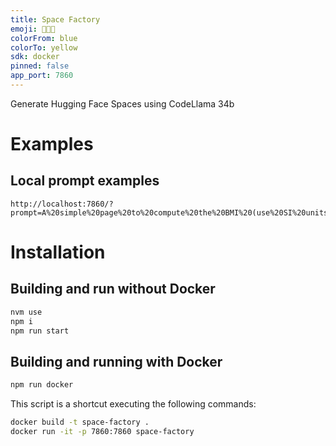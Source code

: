```yaml
---
title: Space Factory
emoji: 🧑‍💻🦙
colorFrom: blue
colorTo: yellow
sdk: docker
pinned: false
app_port: 7860
---
```


Generate Hugging Face Spaces using CodeLlama 34b

# Examples

## Local prompt examples

```
http://localhost:7860/?prompt=A%20simple%20page%20to%20compute%20the%20BMI%20(use%20SI%20units)
```

# Installation
## Building and run without Docker

```bash
nvm use
npm i
npm run start
```

## Building and running with Docker

```bash
npm run docker
```

This script is a shortcut executing the following commands:

```bash
docker build -t space-factory .
docker run -it -p 7860:7860 space-factory
```
